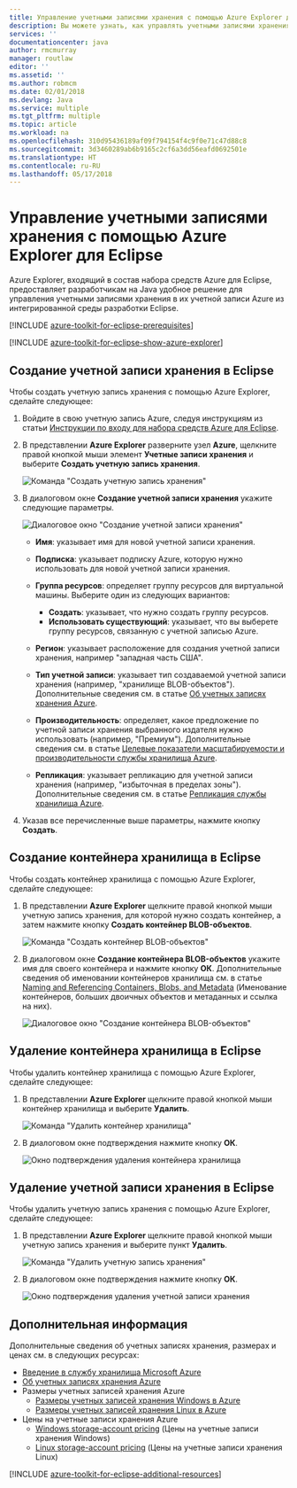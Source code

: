 ```yaml
---
title: Управление учетными записями хранения с помощью Azure Explorer для Eclipse
description: Вы можете узнать, как управлять учетными записями хранения Azure с помощью Azure Explorer для Eclipse.
services: ''
documentationcenter: java
author: rmcmurray
manager: routlaw
editor: ''
ms.assetid: ''
ms.author: robmcm
ms.date: 02/01/2018
ms.devlang: Java
ms.service: multiple
ms.tgt_pltfrm: multiple
ms.topic: article
ms.workload: na
ms.openlocfilehash: 310d95436189af09f794154f4c9f0e71c47d88c8
ms.sourcegitcommit: 3d3460289ab6b9165c2cf6a3dd56eafd0692501e
ms.translationtype: HT
ms.contentlocale: ru-RU
ms.lasthandoff: 05/17/2018
---
```

# <a name="manage-storage-accounts-by-using-the-azure-explorer-for-eclipse"></a>Управление учетными записями хранения с помощью Azure Explorer для Eclipse

Azure Explorer, входящий в состав набора средств Azure для Eclipse, предоставляет разработчикам на Java удобное решение для управления учетными записями хранения в их учетной записи Azure из интегрированной среды разработки Eclipse.

[!INCLUDE [azure-toolkit-for-eclipse-prerequisites](../includes/azure-toolkit-for-eclipse-prerequisites.md)]

[!INCLUDE [azure-toolkit-for-eclipse-show-azure-explorer](../includes/azure-toolkit-for-eclipse-show-azure-explorer.md)]

## <a name="create-a-storage-account-in-eclipse"></a>Создание учетной записи хранения в Eclipse

Чтобы создать учетную запись хранения с помощью Azure Explorer, сделайте следующее:

1. Войдите в свою учетную запись Azure, следуя инструкциям из статьи [Инструкции по входу для набора средств Azure для Eclipse](https://docs.microsoft.com/java/azure/eclipse/azure-toolkit-for-eclipse-sign-in-instructions).

1. В представлении **Azure Explorer** разверните узел **Azure**, щелкните правой кнопкой мыши элемент **Учетные записи хранения** и выберите **Создать учетную запись хранения**.

   ![Команда "Создать учетную запись хранения"][CS01]

1. В диалоговом окне **Создание учетной записи хранения** укажите следующие параметры.

   ![Диалоговое окно "Создание учетной записи хранения"][CS02]

   * **Имя**: указывает имя для новой учетной записи хранения.

   * **Подписка**: указывает подписку Azure, которую нужно использовать для новой учетной записи хранения.

   * **Группа ресурсов**: определяет группу ресурсов для виртуальной машины. Выберите один из следующих вариантов:
      * **Создать**: указывает, что нужно создать группу ресурсов.
      * **Использовать существующий**: указывает, что вы выберете группу ресурсов, связанную с учетной записью Azure.

   * **Регион**: указывает расположение для создания учетной записи хранения, например "западная часть США".

   * **Тип учетной записи**: указывает тип создаваемой учетной записи хранения (например, "хранилище BLOB-объектов"). Дополнительные сведения см. в статье [Об учетных записях хранения Azure].

   * **Производительность**: определяет, какое предложение по учетной записи хранения выбранного издателя нужно использовать (например, "Премиум"). Дополнительные сведения см. в статье [Целевые показатели масштабируемости и производительности службы хранилища Azure].

   * **Репликация**: указывает репликацию для учетной записи хранения (например, "избыточная в пределах зоны"). Дополнительные сведения см. в статье [Репликация службы хранилища Azure].

1. Указав все перечисленные выше параметры, нажмите кнопку **Создать**.

## <a name="create-a-storage-container-in-eclipse"></a>Создание контейнера хранилища в Eclipse

Чтобы создать контейнер хранилища с помощью Azure Explorer, сделайте следующее:

1. В представлении **Azure Explorer** щелкните правой кнопкой мыши учетную запись хранения, для которой нужно создать контейнер, а затем нажмите кнопку **Создать контейнер BLOB-объектов**.

   ![Команда "Создать контейнер BLOB-объектов"][CC01]

1. В диалоговом окне **Создание контейнера BLOB-объектов** укажите имя для своего контейнера и нажмите кнопку **ОК**. Дополнительные сведения об именовании контейнеров хранилища см. в статье [Naming and Referencing Containers, Blobs, and Metadata] (Именование контейнеров, больших двоичных объектов и метаданных и ссылка на них).

   ![Диалоговое окно "Создание контейнера BLOB-объектов"][CC02]

## <a name="delete-a-storage-container-in-eclipse"></a>Удаление контейнера хранилища в Eclipse

Чтобы удалить контейнер хранилища с помощью Azure Explorer, сделайте следующее:

1. В представлении **Azure Explorer** щелкните правой кнопкой мыши контейнер хранилища и выберите **Удалить**.

   ![Команда "Удалить контейнер хранилища"][DC01]

1. В диалоговом окне подтверждения нажмите кнопку **ОК**.

   ![Окно подтверждения удаления контейнера хранилища][DC02]

## <a name="delete-a-storage-account-in-eclipse"></a>Удаление учетной записи хранения в Eclipse

Чтобы удалить учетную запись хранения с помощью Azure Explorer, сделайте следующее:

1. В представлении **Azure Explorer** щелкните правой кнопкой мыши учетную запись хранения и выберите пункт **Удалить**.

   ![Команда "Удалить учетную запись хранения"][DS01]

1. В диалоговом окне подтверждения нажмите кнопку **ОК**.

   ![Окно подтверждения удаления учетной записи хранения][DS02]

## <a name="next-steps"></a>Дополнительная информация

Дополнительные сведения об учетных записях хранения, размерах и ценах см. в следующих ресурсах:

* [Введение в службу хранилища Microsoft Azure]
* [Об учетных записях хранения Azure]
* Размеры учетных записей хранения Azure
  * [Размеры учетных записей хранения Windows в Azure]
  * [Размеры учетных записей хранения Linux в Azure]
* Цены на учетные записи хранения Azure
  * [Windows storage-account pricing] (Цены на учетные записи хранения Windows)
  * [Linux storage-account pricing] (Цены на учетные записи хранения Linux)

[!INCLUDE [azure-toolkit-for-eclipse-additional-resources](../includes/azure-toolkit-for-eclipse-additional-resources.md)]

<!-- URL List -->

[Введение в службу хранилища Microsoft Azure]: /azure/storage/storage-introduction
[Об учетных записях хранения Azure]: /azure/storage/storage-create-storage-account
[Репликация службы хранилища Azure]: /azure/storage/storage-redundancy
[Целевые показатели масштабируемости и производительности службы хранилища Azure]: /azure/storage/storage-scalability-targets
[Naming and Referencing Containers, Blobs, and Metadata]: http://go.microsoft.com/fwlink/?LinkId=255555 (Именование контейнеров, больших двоичных объектов и метаданных и ссылка на них)

[Размеры учетных записей хранения Windows в Azure]: /azure/virtual-machines/virtual-machines-windows-sizes
[Размеры учетных записей хранения Linux в Azure]: /azure/virtual-machines/virtual-machines-linux-sizes
[Windows storage-account pricing]: /pricing/details/virtual-machines/windows/ (Цены на учетные записи хранения Windows)
[Linux storage-account pricing]: /pricing/details/virtual-machines/linux/ (Цены на учетные записи хранения Linux)

<!-- IMG List -->

[CS01]: media/azure-toolkit-for-eclipse-managing-storage-accounts-using-azure-explorer/CS01.png
[CS02]: media/azure-toolkit-for-eclipse-managing-storage-accounts-using-azure-explorer/CS02.png
[CC01]: media/azure-toolkit-for-eclipse-managing-storage-accounts-using-azure-explorer/CC01.png
[CC02]: media/azure-toolkit-for-eclipse-managing-storage-accounts-using-azure-explorer/CC02.png

[DS01]: media/azure-toolkit-for-eclipse-managing-storage-accounts-using-azure-explorer/DS01.png
[DS02]: media/azure-toolkit-for-eclipse-managing-storage-accounts-using-azure-explorer/DS02.png
[DC01]: media/azure-toolkit-for-eclipse-managing-storage-accounts-using-azure-explorer/DC01.png
[DC02]: media/azure-toolkit-for-eclipse-managing-storage-accounts-using-azure-explorer/DC02.png
